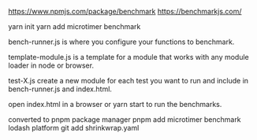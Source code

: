 https://www.npmjs.com/package/benchmark
https://benchmarkjs.com/

yarn init
yarn add microtimer benchmark

bench-runner.js is where you configure your functions to benchmark.

template-module.js is a template for a module that works with any module loader in node or browser.

test-X.js create a new module for each test you want to run and include in bench-runner.js and index.html.

open index.html in a browser or yarn start to run the benchmarks.


converted to pnpm package manager
pnpm add microtimer benchmark lodash platform
git add shrinkwrap.yaml
